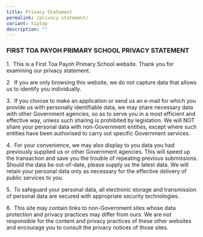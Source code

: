 ```yaml
---
title: Privacy Statement
permalink: /privacy-statement/
variant: tiptap
description: ""
---
```

<h3><strong>FIRST TOA PAYOH PRIMARY SCHOOL PRIVACY STATEMENT</strong></h3>
<p></p>
<p>1.&nbsp; This is a First Toa Payoh Primary School website. Thank you for
examining our privacy statement.</p>
<p></p>
<p>2&nbsp;&nbsp; If you are only browsing this website, we do not capture
data that allows us to identify you individually.</p>
<p></p>
<p>3.&nbsp; If you choose to make an application or send us an e-mail for
which you provide us with personally identifiable data, we may share necessary
data with other Government agencies, so as to serve you in a most efficient
and effective way, unless such sharing is prohibited by legislation. We
will NOT share your personal data with non-Government entities, except
where such entities have been authorised to carry out specific Government
services.</p>
<p></p>
<p>4.&nbsp; For your convenience, we may also display to you data you had
previously supplied us or other Government agencies. This will speed up
the transaction and save you the trouble of repeating previous submissions.
Should the data be out-of-date, please supply us the latest data. We will
retain your personal data only as necessary for the effective delivery
of public services to you.</p>
<p></p>
<p>5.&nbsp; To safeguard your personal data, all electronic storage and transmission
of personal data are secured with appropriate security technologies.</p>
<p></p>
<p>6.&nbsp; This site may contain links to non-Government sites whose data
protection and privacy practices may differ from ours. We are not responsible
for the content and privacy practices of these other websites and encourage
you to consult the privacy notices of those sites.</p>
<p></p>
<p>&nbsp;</p>